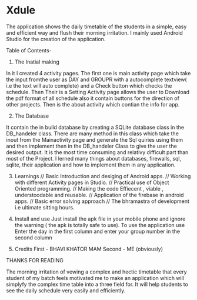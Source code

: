 # Xdule

The application shows the daily timetable of the students in a simple, easy and efficient way and flush their morning irritation. 
I mainly used Android Studio for the creation of the application.

Table of Contents-
1) The Inatial making 

In it I created 4 activity pages. The first one is main activity page which take the input fromthe user as DAY and GROUPR with a 
autocomplete textview( i.e the text will auto complete) and a Check button which checks the schedule. Then Their is a Setting Activity page allows the user
to Download the pdf format of all schedule also it contain buttons for the direction of other projects. Then is the about activity which contian the info
for app.

2) The Database

It contain the in build database by creating a SQLite database class in the DB_handeler class. There are many method in this class which take the inout 
from the Mainactivity page and generate the Sql quiries using them and then implement then in the DB_handeler Class to give the user the desired output.
It is the most time consuming and relativy difficult part than most of the Project. I lerned many things about databases, firewalls, sql, sqlite, their
application and how to implement them in any application.

3) Learnings
// Basic Introduction and desiging of Android apps.
// Working with different Activity pages in Studio.
// Practical use of Object Oriented programming.
// Making the code Effiecent , viable , understoodable and reusable.
// Application of the firebase in android apps.
// Basic error solving approach
// The bhramastra of development i.e ultimate sitting hours.

4) Install and use 
Just install the apk file in your mobile phone and ignore the warning ( the apk is totally safe to use).
To use the application use Enter the day in the first column and enter your group number in the second column

5) Credits
First - BHAVI KHATOR MAM 
Second - ME (obviously) 

THANKS FOR READING








The morning irritation of vewing  a complex and hectic timetable that every student of my batch feels motivated me to make an application which will
simplyfy the complex time table into a three field for. It will help students to see the daily schedule very easily and efficiently. 
